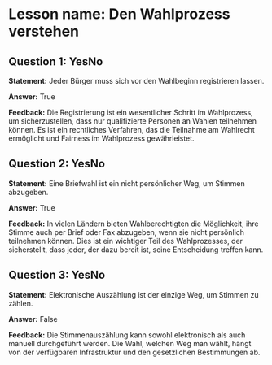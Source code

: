 # Lesson name: Den Wahlprozess verstehen

## Question 1: YesNo

**Statement:** Jeder Bürger muss sich vor den Wahlbeginn registrieren lassen.

**Answer:** True

**Feedback:**
Die Registrierung ist ein wesentlicher Schritt im Wahlprozess, um sicherzustellen, dass nur qualifizierte Personen an Wahlen teilnehmen können. Es ist ein rechtliches Verfahren, das die Teilnahme am Wahlrecht ermöglicht und Fairness im Wahlprozess gewährleistet.


## Question 2: YesNo

**Statement:** Eine Briefwahl ist ein nicht persönlicher Weg, um Stimmen abzugeben.

**Answer:** True

**Feedback:**
In vielen Ländern bieten Wahlberechtigten die Möglichkeit, ihre Stimme auch per Brief oder Fax abzugeben, wenn sie nicht persönlich teilnehmen können. Dies ist ein wichtiger Teil des Wahlprozesses, der sicherstellt, dass jeder, der dazu bereit ist, seine Entscheidung treffen kann.


## Question 3: YesNo

**Statement:** Elektronische Auszählung ist der einzige Weg, um Stimmen zu zählen.

**Answer:** False

**Feedback:**
Die Stimmenauszählung kann sowohl elektronisch als auch manuell durchgeführt werden. Die Wahl, welchen Weg man wählt, hängt von der verfügbaren Infrastruktur und den gesetzlichen Bestimmungen ab.

